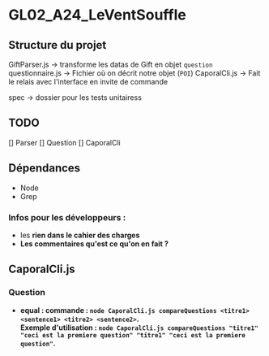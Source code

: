 # GL02_A24_LeVentSouffle

## Structure du projet
GiftParser.js -> transforme les datas de Gift en objet `question`
questionnaire.js -> Fichier où on décrit notre objet (`POI`)
CaporalCli.js -> Fait le relais avec l'interface en invite de commande

spec -> dossier pour les tests unitairess

## TODO
[] Parser
[] Question
[] CaporalCli

## Dépendances 
- Node
- Grep

### Infos pour les développeurs :
- les <b> rien dans le cahier des charges
- Les commentaires qu'est ce qu'on en fait ?

## CaporalCli.js 
### Question
- **equal** : commande : `node CaporalCli.js compareQuestions <titre1> <sentence1> <titre2> <sentence2>`.  
  Exemple d'utilisation : `node CaporalCli.js compareQuestions "titre1" "ceci est la premiere question" "titre1" "ceci est la premiere question"`.
